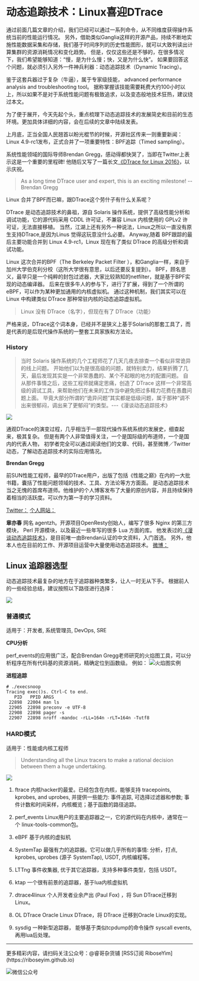 # 动态追踪技术：Linux喜迎DTrace

通过前面几篇文章的介绍，我们已经可以通过一系列命令，从不同维度获得操作系统当前的性能运行情况。
另外，借助类似Ganglia这样的开源产品，持续不断地实施性能数据采集和存储，我们基于时间序列的历史性能图形，就可以大致判读出计算集群的资源消耗情况和变化趋势。
但是，仅仅这些还是不够的，在很多情况下，我们希望能够知道：“慢，是为什么慢；快，又是为什么快”。
如果要回答这个问题，就必须引入另外一件神兵利器：动态追踪技术（Dynamic Tracing）。

鉴于这套兵器过于复杂（牛逼），属于专家级技能， advanced performance analysis and troubleshooting tool。
据称掌握该技能需要耗费大约100小时以上，所以如果不是对于系统性能问题有极致追求，以及变态般地技术狂热，建议绕过本文。

为了便于展开，今天先起个头，重点梳理下动态追踪技术的发展简史和目前的生态环境。更加具体详细的内容，会在后续的文章中陆续发表。


上月底，正当全国人民翘首以盼光棍节的时候，开源社区传来一则重要新闻：
Linux 4.9-rc1发布，正式合并了一项重要特性：BPF追踪（Timed sampling）。

系统性能领域的国际导师Brendan Gregg，感动得都快哭了，当即在Twitter上表示这是一个重要的里程碑!
他随后又写了一篇长文[《DTrace for Linux 2016》](http://www.brendangregg.com/blog/2016-10-27/dtrace-for-linux-2016.html)，以示庆祝。

>As a long time DTrace user and expert, this is an exciting milestone!
--Brendan Gregg

Linux 合并了BPF而已嘛，跟DTrace这个劳什子有什么关系呢？

DTrace 是动态追踪技术的鼻祖，源自 Solaris 操作系统，提供了高级性能分析和调试功能，它的源代码采用 CDDL 许可证，不兼容 Linux 内核使用的 GPLv2 许可证，无法直接移植。
当然，江湖上还有另外一种说法，Linux之所以一直没有原生支持DTrace,是因为Linus 觉得这玩意没什么必要。
Anyway,随着 BPF跟踪的最后主要功能合并到 Linux 4.9-rc1，Linux 现在有了类似 DTrace 的高级分析和调试功能。

Linux 这次合并的BPF（The Berkeley Packet Filter ），和Ganglia一样，来自于加州大学伯克利分校（这所大学很有意思，以后还要反复提到）。
BPF，顾名思义，最早只是一个纯粹的封包过滤器，大家比较熟知的netfilter，就是基于BPF实现的动态编译器。
后来在很多牛人的参与下，进行了扩展，得到了一个所谓的 eBPF，可以作为某种更加通用的内核虚拟机。
通过这种机制，我们其实可以在 Linux 中构建类似 DTrace 那种常驻内核的动态追踪虚拟机。

>Linux 没有 DTrace（名字），但现在有了 DTrace（功能）

严格来说，DTrace这个词本身，已经并不是狭义上基于Solaris的那套工具了，而是代表的是后现代操作系统的一整套工具家族和方法论。

### History

>当时 Solaris 操作系统的几个工程师花了几天几夜去排查一个看似非常诡异的线上问题。
开始他们以为是很高级的问题，就特别卖力，结果折腾了几天，最后发现其实是一个非常愚蠢的、某个不起眼的地方的配置问题。
自从那件事情之后，这些工程师就痛定思痛，创造了 DTrace 这样一个非常高级的调试工具，来帮助他们在未来的工作当中避免把过多精力花费在愚蠢问题上面。
毕竟大部分所谓的“诡异问题”其实都是低级问题，属于那种“调不出来很郁闷，调出来了更郁闷”的类型。---《漫谈动态追踪技术》

![](http://og2061b3n.bkt.clouddn.com/DTrace_History_01.png)

通观DTrace的演变过程，几乎相当于一部现代操作系统系统的发展史，细查起来，极其复杂。
但是有两个人非常值得关注，一个是国际级的布道师，一个是国内的代表人物，
初学者完全可以通过阅读他们的文章、代码，甚至微博／Twitter动态，了解动态追踪技术的实际应用情况。

**Brendan Gregg**

前SUN性能工程师，最早的DTrace用户，出版了包括《性能之巅》在内的一大批书籍，囊括了性能问题领域的技术、工具、方法论等方方面面。
是动态追踪技术当之无愧的首席布道师。他维护的个人博客发布了大量的原创内容，并且持续保持着相当的活跃度。可以作为第一手的学习资料。

[Twitter：]( [https://twitter.com/brendangregg])
[个人网站：]([http://www.brendangregg.com/] )


**章亦春**
网名 agentzh。开源项目OpenResty创始人，编写了很多 Nginx 的第三方模块， Perl 开源模块，以及最近一些年写的很多 Lua 方面的库。
他发表过的[《漫谈动态追踪技术》]([https://openresty.org/posts/dynamic-tracing/])，是目前唯一由Brendan认证的中文资料，入门首选。
另外，他本人也在目前的工作、开源项目运营中大量使用动态追踪技术。
[微博：]([http://weibo.com/agentzh])


## Linux 追踪器选型

动态追踪技术最复杂的地方在于追踪器种类繁多，让人一时无从下手。
根据前人的一些经验总结，建议按照以下路径进行选择：

![](http://og2061b3n.bkt.clouddn.com/DTrace_Linux_Choose.png)

<!--more-->

### 普通模式

适用于：开发者, 系统管理员, DevOps, SRE

**CPU分析**

perf_events的应用很广泛，配合Brendan Gregg老师研究的火焰图工具，可以分析程序在所有代码基的资源消耗，精确定位到函数级。
例如：
![火焰图实例](http://og2061b3n.bkt.clouddn.com/DTrace_Flame_Java_01.png)

**进程追踪**
```
# ./execsnoop
Tracing exec()s. Ctrl-C to end.
   PID   PPID ARGS
 22898  22004 man ls
 22905  22898 preconv -e UTF-8
 22908  22898 pager -s
 22907  22898 nroff -mandoc -rLL=164n -rLT=164n -Tutf8
```

### HARD模式
适用于：性能或内核工程师

>Understanding all the Linux tracers to make a rational decision between them a huge undertaking.

![](http://og2061b3n.bkt.clouddn.com/DTrace_Linux_Types.png)

1. ftrace
内核hacker的最爱。已经包含在内核，能够支持 tracepoints, kprobes, and uprobes,
并提供一些能力: 事件追踪, 可选择过滤器和参数; 事件计数和时间采样，内核概览；基于函数的路径追踪。

2. perf_events
Linux用户的主要追踪器之一，它的源代码在内核中，通常在一个 linux-tools-common包。

3. eBPF
基于内核的虚拟机

4. SystemTap
最强有力的追踪器。它可以做几乎所有的事情: 分析，打点, kprobes, uprobes (源子 SystemTap), USDT, 内核编程等。

5. LTTng
事件收集器, 优于其它追踪器，支持多种事件类型，包括 USDT。

6. ktap
一个很有前景的追踪器，基于lua内核虚拟机

7. dtrace4linux
个人开发者业余产出 (Paul Fox) ，将 Sun DTrace迁移到 Linux。

8. OL DTrace
Oracle Linux DTrace，将 DTrace 迁移到Oracle Linux的实现。

9. sysdig
一种新型追踪器， 能够基于类似tcpdump的命令操作 syscall events, 再用lua后处理。

<hr>
更多精彩内容，请扫码关注公众号：@睿哥杂货铺  
[RSS订阅 RiboseYim](https://riboseyim.github.io)

![微信公众号](http://o8m8ngokc.bkt.clouddn.com/qrcode_for_gh_896dd3dd5255_344.jpg)
